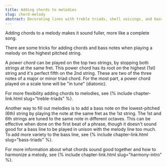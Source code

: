 ```yaml
---
title: Adding chords to melodies
slug: chord-melody
abstract: Decorating lines with treble triads, shell voicings, and bass notes.
---
```


Adding chords to a melody makes it sound fuller,
more like a complete song.

There are some tricks for adding chords and bass notes when playing a melody on the highest pitched string.

A *power chord* can be played on the top two strings,
by stopping both strings at the same fret.
This power chord has its root on the highest (1st) string
and it's perfect fifth on the 2nd string. 
These are two of the three notes of a major or minor triad chord.
For the most part,
a power chord played on a scale tone
will be "in tune" (diatonic).

For more flexibility adding chords to melodies,
see {% include chapter-link.html slug="treble-triads" %}.

Another way to fill out melodies 
is to add a bass note on the lowest-pitched (6th) string
by playing the note at the same fret as the 1st string. 
The 1st and 6th strings are tuned to the same note in different octaves.
This can be effective when done on the first beat of a phrase,
though it doesn't sound good for a bass line to be played in unison with the melody line too much.
To add more variety to the bass line,
see {% include chapter-link.html slug="bass-triads" %}.

For more information about what chords sound good together
and how to harmonize a melody,
see {% include chapter-link.html slug="harmony-intro" %}. 
